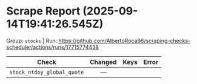 # Scrape Report (2025-09-14T19:41:26.545Z)

Group: `stocks`  |  Run: https://github.com/AlbertoRoca96/scraping-checks-scheduler/actions/runs/17715774438

| Check | Changed | Keys | Error |
|---|:---:|:--|:--|
| `stock_ntdoy_global_quote` | — |  |  |
